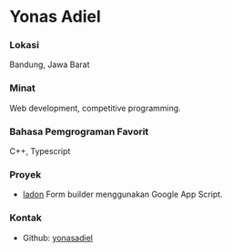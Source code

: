 # Yonas Adiel

### Lokasi

Bandung, Jawa Barat

### Minat

Web development, competitive programming.

### Bahasa Pemgrograman Favorit

C++, Typescript

### Proyek

- [ladon](https://github.com/yonasadiel/ladon) Form builder menggunakan Google App Script.

### Kontak
- Github: [yonasadiel](https://github.com/yonasadiel)